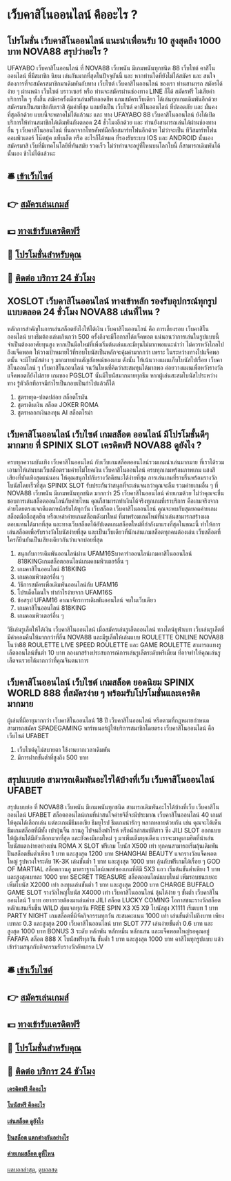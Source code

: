 # เว็บคาสิโนออนไลน์ คืออะไร ?
## โปรโมชั่น เว็บคาสิโนออนไลน์ แนะนำเพื่อนรับ 10 สูงสุดถึง 1000 บาท NOVA88 สรุปว่าอะไร ?
UFAYABO เว็บคาสิโนออนไลน์ ที่ NOVA88 เว็บพนัน มีเกมพนันทุกชนิด 88 เว็บไซต์ คาสิโนออนไลน์ ที่มีสมาชิก นิยม เล่นกันมากที่สุดในปัจจุบันนี้ และ หากท่านใดที่ยังไม่ได้สมัคร และ สนใจต้องการที่จะสมัครสมาชิกมาเดิมพันกับทาง เว็บไซต์ เว็บคาสิโนออนไลน์ ของเรา ท่านสามารถ สมัครได้ง่าย ๆ ผ่านหน้า เว็บไซต์ บราวเซอร์ หรือ ท่านจะสมัครผ่านช่องทาง LINE ก็ได้ สมัครฟรี ไม่เสียค่าบริการใด ๆ ทั้งสิ้น สมัครครั้งเดียวเล่นฟรีตลอดชีพ แถมสมัครเว็บเดียว ได้เล่นทุกเกมเดิมพันอีกด้วย สมัครมาเป็นสมาชิกกับเราสิ คุ้มค่าที่สุด แถมยังเป็น เว็บไซต์ คาสิโนออนไลน์ ที่ปลอดภัย และ มั่นคงที่สุดอีกด้วย แบบนี้จะพลาดไม่ได้แล้วนะ และ ทาง UFAYABO 88 เว็บคาสิโนออนไลน์ ยังได้เปิดบริการให้ท่านสมาชิกได้เดิมพันกันตลอด 24 ชั่วโมงอีกด้วย และ ท่านยังสามารถเล่นได้ผ่านช่องทาง อื่น ๆ เว็บคาสิโนออนไลน์ ที่นอกจากโทรศัพท์มือถือสมาร์ทโฟนอีกด้วย ไม่ว่าจะเป็น ทีวีสมาร์ทโฟน คอมพิวเตอร์ โน๊ตบุ้ค แท็บเล็ต หรือ อะไรก็ได้หมด ที่รองรับระบบ IOS และ ANDROID นั้นเอง สมัครมาสิ เว็บที่มีเทคโนโลยีที่ทันสมัย รวดเร็ว ไม่ว่าท่านจะอยู่ที่ไหนบนโลกใบนี้ ก็สามารถเดิมพันได้นั้นเอง ช้าไม่ได้แล้วนะ

## 🛎 [เข้าเว็บไซต์](https://bit.ly/3SdLNi2)
## 👉 [สมัครเล่นเกมส์](https://bit.ly/3SdLNi2)
## 💵 [ทางเข้ารับเครดิตฟรี](https://bit.ly/3dyRKHj)
## 👑 [โปรโมชั่นสำหรับคุณ](https://bit.ly/3dyRKHj)
## 📱 [ติดต่อ บริการ 24 ชัวโมง](https://bit.ly/3dyRKHj)

## XOSLOT เว็บคาสิโนออนไลน์ ทางเข้าหลัก รองรับอุปกรณ์ทุกรูปแบบตลอด 24 ชั่วโมง NOVA88 เล่นที่ไหน ?
หลักการสำคัญในการเล่นสล็อตยังไงให้ได้เงิน เว็บคาสิโนออนไลน์ คือ การเลี้ยงรอบ เว็บคาสิโนออนไลน์ บางธีมต้องเล่นเกินกว่า 500 ครั้งถึงจะมีโอกาสได้แจ็คพอต แน่นอนว่าการเล่นในรูปแบบนี้จำเป็นต้องอาศัยทุนสูง หากเป็นมือใหม่ที่เพิ่งเริ่มต้นเล่นและมีทุนไม่มากพอแนะนำว่า ไม่ควรหวังไกลไปถึงแจ็คพอต ให้วางเป้าหมายไว้ที่รอบโบนัสเป็นหลักจะคุ้มค่ามากกว่า เพราะ ในระหว่างทางไปแจ็คพอตนั้น จะมีโบนัสต่าง ๆ มากมายผ่านสัญลักษณ์ของเกม ดังนั้น ให้เน้นวางแผนเก็บโบนัสไปเรื่อย เว็บคาสิโนออนไลน์ ๆ เว็บคาสิโนออนไลน์ จนวันไหนที่คิดว่าสะสมทุนได้มากพอ ค่อยวางแผนเพื่อหวังรางวัลแจ็คพอตก็ยังไม่สาย เกมของ PGSLOT นั้นมีโบนัสมากมายทุกธีม หากผู้เล่นสะสมโบนัสไประหว่างทาง รู้ตัวอีกทีอาจมีกำไรเป็นกอบเป็นกำไปแล้วก็ได้
1. สูตรหยุด-ปลดปล่อย สล็อตโรมัน
2. สูตรเดินเงิน สล็อต JOKER ROMA
3. สูตรหลอกเงินลงทุน AI สล็อตโรม่า

## เว็บคาสิโนออนไลน์ เว็บไซต์ เกมสล็อต ออนไลน์ มีโปรโมชั้นดีๆมากมาย ที่ SPINIX SLOT เครดิตฟรี NOVA88 ดูยังไง ?
ครบทุกความบันเทิง เว็บคาสิโนออนไลน์ กับเว็บเกมสล็อตออนไลน์รวมเกมน่าเล่นมากมาย ที่เราได้รวมเอามาให้เล่นบนเว็บสล็อตรวมค่ายไม่โยคเงิน เว็บคาสิโนออนไลน์ ครบทุกเกมพร้อมภาพเกม แสงสีเสียงที่บันเทิงสุดแน่นอน ให้คุณสนุกไปกับรางวัลดีชนะได้ง่ายที่สุด
การเล่นเกมที่ราบรื่นพร้อมรางวัลโบนัสโดยเร็วที่สุด SPINIX SLOT รับประกันว่าสนุกที่จะเล่นจนกว่าคุณจะลืม รวมค่ายเกมอื่น ๆ ที่ NOVA88 เว็บพนัน มีเกมพนันทุกชนิด มากกว่า 25 เว็บคาสิโนออนไลน์ ค่ายเกมด้วย ไม่ว่าคุณจะชื่นชอบการเล่นสล็อตออนไลน์กับค่ายไหน คุณก็สามารถทำเงินได้จริงทุกเกมที่เราบริการ คือเกมจริงจากค่ายโดยตรงแจกดีแตกหนักรับได้ทุกวัน
เว็บสล็อต เว็บคาสิโนออนไลน์ คุณจะพบกับสุดยอดค่ายเกมสล็อตมือถือสุดฮิต หรือเหล่าค่ายเกมสล็อตดังมาใหม่ ที่มาพร้อมเกมใหม่ที่น่าเล่นสามารถสร้างผลตอบแทนได้มากที่สุด และทางเว็บสล็อตได้อัปเดตเกมสล็อตใหม่ที่กำลังมาแรงที่สุดในขณะนี้ ทำให้การเล่นสล็อตเพื่อรับรางวัลโบนัสง่ายที่สุด และเป็นเว็บเดียวที่นักเล่นเกมสล็อตทุกคนต้องเล่น เว็บสล็อตที่ใครก็ยืนยันเป็นเสียงเดียวกันว่าแจกบ่อยที่สุด
1. สนุกกับการเดิมพันออนไลน์ผ่าน UFAM16Sบาคาร่าออนไลน์เกมคาสิโนออนไลน์ 818KINGเกมสล็อตออนไลน์เกมคอมพิวเตอร์อื่น ๆ
2. เกมคาสิโนออนไลน์ 818KING
3. เกมคอมพิวเตอร์อื่น ๆ
4. วิธีการสมัครเพื่อเดิมพันออนไลน์กับ UFAM16
5. โปรเด็ดโดนใจ ทำกำไรง่ายจาก UFAM16S
6. ข้อสรุป UFAM16 อาณาจักรการเดิมพันออนไลน์ จบในเว็บเดียว
7. เกมคาสิโนออนไลน์ 818KING
8. เกมคอมพิวเตอร์อื่น ๆ

วิธีเล่นรูเล็ตให้ได้เงิน เว็บคาสิโนออนไลน์ เมื่อสมัครเล่นรูเล็ตออนไลน์ ทางไลน์ยูฟ่าเบท เว็บเล่นรูเล็ตที่มีค่าคอมคืนให้มากกว่าที่อื่น NOVA88 และมีรูเล็ตให้เล่นแบบ ROULETTE ONLINE NOVA88 โนว่า88 ROULETTE LIVE SPEED ROULETTE และ GAME ROULETTE สามารถแทงรูเล็ตออนไลน์ขั้นต่ำ 10 บาท ลองมาสร้างประสบการณ์การเล่นรูเล็ตระดับพรีเมี่ยม ที่อาจทำให้คุณเล่นรูเล็ตจนรวยได้มากกว่าที่คุณจินตนาการ

## เว็บคาสิโนออนไลน์ เว็บไซต์ เกมสล็อต ยอดนิยม SPINIX WORLD 888 ที่สมัครง่าย ๆ พร้อมรับโปรโมชั่นและเครดิตมากมาย
ผู้เล่นที่มีอายุมากกว่า เว็บคาสิโนออนไลน์ 18 ปี เว็บคาสิโนออนไลน์ หรือตามที่กฎหมายกำหนด สามารถสมัคร SPADEGAMING พาร์ทเนอร์ผู้ให้บริการสมาชิกโดยตรง เว็บคาสิโนออนไลน์ คือ เว็บไซต์ UFABET
1. เว็บไซต์ดูไม่สบายตา ใช้งานยากเวลาเดิมพัน
2. มีการฝากขั้นต่ำที่สูงถึง 500 บาท

## สรุปแบบย่อ สามารถเดิมพันอะไรได้บ้างที่เว็บ เว็บคาสิโนออนไลน์ UFABET
สรุปแบบย่อ ที่ NOVA88 เว็บพนัน มีเกมพนันทุกชนิด สามารถเดิมพันอะไรได้บ้างที่เว็บ เว็บคาสิโนออนไลน์ UFABET สล็อตออนไลน์เกมที่น่าสนใจค่ายจิลี่จะมีประมาณ เว็บคาสิโนออนไลน์ 40 เกมส์ ให้คุณได้เลือกเล่น แต่ละเกมมีธีมเอเชีย ธีมยุโรป ธีมเกมน่ารักๆ หลากหลายด้วยกัน เช่น คุณจะได้เห็นธีมเกมสล็อตที่มีทั้ง เปาบุ้นจิ้น กวนอู ไปจนถึงฟาโรห์ หรือนักล่าสมบัติสาว ซึ่ง JILI SLOT ออกแบบให้ผู้เล่นได้มีตัวเลือกมากที่สุด และยังคงมีเกมใหม่ ๆ มาเพิ่มเติ่มทุกเดือน
เราจะมาดูเกมฮิตที่น่าเล่น โบนัสแตกง่ายอย่างเช่น
ROMA X SLOT
ฟรีเกม โบนัส X500 เท่า ทุกคนสามารถเริ่มลุ้นเดิมพัน ปั่นสล็อตขั้นต่ำเพียง 1 บาท และสูงสุด 1200 บาท
SHANGHAI BEAUTY
แจกรางวัลแจ็คพอตใหญ่ รูปหวงใจระดับ 1K-3K เล่นขั้นต่ำ 1 บาท และสูงสุด 1000 บาท ลุ้นกับฟรีเกมได้เรื่อย ๆ
GOD OF MARTIAL
สล็อตกวนอู มาตราฐานไลน์เพลย์ของเกมที่ดีมี 5X3 แถว เริ่มต้นขั้นต่ำเพียง 1 บาท และสูงสุดเบทละ 1000 บาท
SECRET TREASURE
สล็อตออนไลน์แบบใหม่ เพิ่มรอบชนะเยอะเพิ่มโบนัส X2000 เท่า ลงทุนเล่นขั้นต่ำ 1 บาท และสูงสุด 2000 บาท
CHARGE BUFFALO
GAME SLOT รางวัลใหญ่โบนัส X4000 เท่า เว็บคาสิโนออนไลน์ ลุ้นได้ง่าย ๆ ขั้นต่ำ เว็บคาสิโนออนไลน์ 1 บาท อยากรวยต้องมาเล่นค่าย JILI สล็อต
LUCKY COMING
โอกาสชนะรางวัลสล็อตหลักแสนเริ่มขึ้น WILD สุ่มแจกทุกวัน FREE SPIN X3 X5 X9 โบนัสสูง X1111 เริ่มเบท 1 บาท
PARTY NIGHT
เกมสล็อตที่มีจัดกิจกรรมทุกวัน สะสมคะแนน 1000 เท่า เล่นขั้นต่ำไม่ถึงบาท เพียงเบทละ 0.3 และสูงสุด 200 เว็บคาสิโนออนไลน์ บาท
SLOT 777
เล่นง่ายขั้นต่ำ 0.6 บาท และสูงสุด 1000 บาท BONUS 3 ระดับ หลักพัน หลักหมื่น หลักแสน และแจ็คพอตใหญ่รอคุณอยู่
FAFAFA
สล็อต 888 X โบนัสฟรีทุกวัน ขั้นต่ำ 1 บาท และสูงสุด 1000 บาท คาสิโนทุกรูปแบบ แล้วเข้าร่วมสนุกกับกิจกรรมรับรางวัลอัพเกรด LV

## 🛎 [เข้าเว็บไซต์](https://bit.ly/3SdLNi2)
## 👉 [สมัครเล่นเกมส์](https://bit.ly/3SdLNi2)
## 💵 [ทางเข้ารับเครดิตฟรี](https://bit.ly/3dyRKHj)
## 👑 [โปรโมชั่นสำหรับคุณ](https://bit.ly/3dyRKHj)
## 📱 [ติดต่อ บริการ 24 ชัวโมง](https://bit.ly/3dyRKHj)

#### [เครดิตฟรี คืออะไร](https://atom.io/themes/เครดิตฟรี%20คืออะไร)
#### [โบนัสฟรี คืออะไร](https://atom.io/themes/โบนัสฟรี%20คืออะไร)
#### [เล่นสล็อต ดูยังไง](https://atom.io/themes/เล่นสล็อต%20ดูยังไง)
#### [ปั่นสล็อต แตกต่างกันอย่างไร](https://atom.io/themes/ปั่นสล็อต%20แตกต่างกันอย่างไร)
#### [ค่ายเกมสล็อต ดูที่ไหน](https://atom.io/themes/ค่ายเกมสล็อต%20ดูที่ไหน)

[ผลบอลล่าสุด](https://siamsport.tv "ผลบอลล่าสุด"), [ดูบอลสด](https://siamsport.tv/ดูบอลสด "ดูบอลสด")